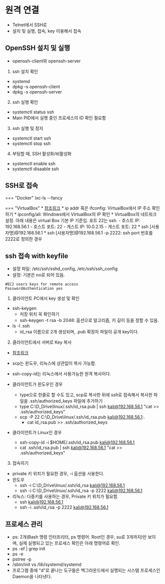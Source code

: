 # 원격 연결

- Telnet에서 SSH로
- 설치 및 실행, 접속, key 이용해서 접속

## OpenSSH 설치 및 실행
- openssh-client와 openssh-server

1. ssh 설치 확인
  * systemd
  * dpkg -s openssh-client
  * dpkg -s openssh-server

2. ssh 실행 확인
  - systemctl status ssh
  - Main PID에서 실행 중인 프로세스의 ID 확인 필요함

3. ssh 실행 및 정지
  - systemctl start ssh
  - systemctl stop ssh

4. 부팅할 때, SSH 활성화/비활성화
  - systemctl enable ssh
  - systemctl disaable ssh

## SSH로 접속

=== "Docker"
    lxc-ls --fancy

=== "VirtualBox"
    * [참조링크](https://sarc.io/index.php/miscellaneous/2279-virtualbox-linux-ssh)
    * ip addr 혹은 ifconfig: VirtualBox에서 IP 주소 확인하기
    * ipconfig/all: Windows에서 VirtualBox의 IP 확인
    * VirtualBox의 네트워크 설정. 아래 내용은 virtual Box 기본 IP 기준임. 포트 22는 ssh.
      - 호스트 IP: 192.168.56.1
      - 호스트 포트: 22
      - 게스트 IP: 10.0.2.15
      - 게스트 포트: 22
    * ssh [사용자명]@192.168.56.1
    * ssh [사용자명]@192.168.56.1 -p 2222: ssh port 번호를 2222로 정의한 경우

    
## ssh 접속 with keyfile

- 설정 파일: /etc/ssh/sshd_config, /etc/ssh/ssh_config
- 설정: 기본은 no로 되어 있음.
```
#EC2 users keys for remote access
PasswordAuthentication yes
```
1. 클라이언트 PC에서 key 생성 및 확인
  * ssh-keygen
    - 저장 위치 꼭 확인하기
    - ssh-keygen -t rsa -b 2048: 옵션으로 알고리즘, 키 길이 등을 정할 수 있음.
  * ls -l .ssh
    - id_rsa 이름으로 2개 생성되며, .pub 확장자 파일이 공개 key이다.

2. 클라이언트에서 서버로 Key 복사
  * [참조링크](https://light-tree.tistory.com/232)
  * scp는 윈도우, 리눅스에 상관없이 복사 가능함.
  * ssh-copy-id는 리눅스에서 사용가능한 원격 복사이다.
  * 클라이언트가 윈도우인 경우
    * type으로 한줄로 할 수도 있고, scp로 복사한 뒤에 ssh로 접속해서 복사한 파일을 .ssh/authorized_keys 파일에 추가하기
    * type C:\D_Drive\linux/.ssh/id_rsa.pub | ssh kali@192.168.56.1 "cat >> .ssh/authorized_keys"
    * scp -P 22 C:\D_Drive\linux/.ssh/id_rsa.pub kali@192.168.56.1:.
      * cat id_rsa.pub >> .ssh/authorized_keys

  * 클라이언트가 Linux인 경우
    * ssh-copy-id -i $HOME/.ssh/id_rsa.pub kali@192.168.56.1
    * cat .ssh/id_rsa.pub | ssh kali@192.168.56.1 "cat >> .ssh/authorized_keys"

3. 접속히기
  * private 키 위치가 필요한 경우, -i 옵션을 사용한다.
  * 윈도우
    - ssh -i C:\D_Drive\linux/.ssh/id_rsa kali@192.168.56.1
    - ssh -i C:\D_Drive\linux/.ssh/id_rsa -p 2222 kali@192.168.56.1
  * 리눅스: 다중키를 사용하는 경우, Private 키 위치가 필요함.
    - ssh kali@192.168.56.1
    - ssh -i .ssh/id_rsa -p 2222 kali@192.168.56.1


## 프로세스 관리
* ps: 2개(Bash 명령 인터프리터, ps 명령어. Root인 경우, su로 3개까지)만 보이며, 실제 실행되고 있는 프로세스 확인은 아래 명령어로 확인. 
* ps -ef | grep init
* ps -e
* pstree -p
* /sbin/init vs /lib/systemd/systemd
* 프로그램 중에 "d"로 끝나는 도구들은 백그라운드에서 실행되는 시스템 프로세스인 Daemon을 나타낸다.


